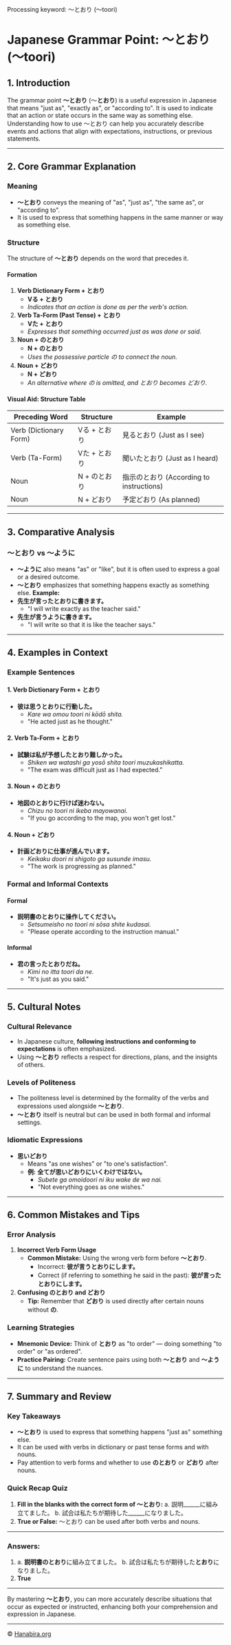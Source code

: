 Processing keyword: ～とおり (〜toori)
# Japanese Grammar Point: ～とおり (〜toori)

## 1. Introduction
The grammar point **〜とおり** (〜**とおり**) is a useful expression in Japanese that means "just as", "exactly as", or "according to". It is used to indicate that an action or state occurs in the same way as something else. Understanding how to use 〜とおり can help you accurately describe events and actions that align with expectations, instructions, or previous statements.

---
## 2. Core Grammar Explanation
### Meaning
- **〜とおり** conveys the meaning of "as", "just as", "the same as", or "according to".
- It is used to express that something happens in the same manner or way as something else.
### Structure
The structure of **〜とおり** depends on the word that precedes it.
#### Formation
1. **Verb Dictionary Form + とおり**
   - **Vる + とおり**
   - *Indicates that an action is done as per the verb's action.*
2. **Verb Ta-Form (Past Tense) + とおり**
   - **Vた + とおり**
   - *Expresses that something occurred just as was done or said.*
3. **Noun + のとおり**
   - **N + のとおり**
   - *Uses the possessive particle の to connect the noun.*
4. **Noun + どおり**
   - **N + どおり**
   - *An alternative where の is omitted, and とおり becomes どおり.*
#### Visual Aid: Structure Table
| Preceding Word         | Structure       | Example                        |
|------------------------|-----------------|--------------------------------|
| Verb (Dictionary Form) | Vる + とおり     | 見るとおり (Just as I see)       |
| Verb (Ta-Form)         | Vた + とおり     | 聞いたとおり (Just as I heard)   |
| Noun                   | N + のとおり     | 指示のとおり (According to instructions) |
| Noun                   | N + どおり       | 予定どおり (As planned)          |
---
## 3. Comparative Analysis
### 〜とおり vs 〜ように
- **〜ように** also means "as" or "like", but it is often used to express a goal or a desired outcome.
- **〜とおり** emphasizes that something happens exactly as something else.
**Example:**
- **先生が言ったとおりに書きます。**
  - "I will write exactly as the teacher said."
- **先生が言うように書きます。**
  - "I will write so that it is like the teacher says."
---
## 4. Examples in Context
### Example Sentences
#### 1. Verb Dictionary Form + とおり
- **彼は思うとおりに行動した。**
  - *Kare wa omou toori ni kōdō shita.*
  - "He acted just as he thought."
#### 2. Verb Ta-Form + とおり
- **試験は私が予想したとおり難しかった。**
  - *Shiken wa watashi ga yosō shita toori muzukashikatta.*
  - "The exam was difficult just as I had expected."
#### 3. Noun + のとおり
- **地図のとおりに行けば迷わない。**
  - *Chizu no toori ni ikeba mayowanai.*
  - "If you go according to the map, you won't get lost."
#### 4. Noun + どおり
- **計画どおりに仕事が進んでいます。**
  - *Keikaku doori ni shigoto ga susunde imasu.*
  - "The work is progressing as planned."
### Formal and Informal Contexts
#### Formal
- **説明書のとおりに操作してください。**
  - *Setsumeisho no toori ni sōsa shite kudasai.*
  - "Please operate according to the instruction manual."
#### Informal
- **君の言ったとおりだね。**
  - *Kimi no itta toori da ne.*
  - "It's just as you said."
---
## 5. Cultural Notes
### Cultural Relevance
- In Japanese culture, **following instructions and conforming to expectations** is often emphasized.
- Using **〜とおり** reflects a respect for directions, plans, and the insights of others.
### Levels of Politeness
- The politeness level is determined by the formality of the verbs and expressions used alongside **〜とおり**.
- **〜とおり** itself is neutral but can be used in both formal and informal settings.
### Idiomatic Expressions
- **思いどおり**
  - Means "as one wishes" or "to one's satisfaction".
  - **例:** **全てが思いどおりにいくわけではない。**
    - *Subete ga omoidoori ni iku wake de wa nai.*
    - "Not everything goes as one wishes."
---
## 6. Common Mistakes and Tips
### Error Analysis
1. **Incorrect Verb Form Usage**
   - **Common Mistake:** Using the wrong verb form before **〜とおり**.
     - Incorrect: **彼が言うとおりにします。**
     - Correct (if referring to something he said in the past): **彼が言ったとおりにします。**
2. **Confusing のとおり and どおり**
   - **Tip:** Remember that **どおり** is used directly after certain nouns without **の**.
### Learning Strategies
- **Mnemonic Device:** Think of **とおり** as "to order" — doing something "to order" or "as ordered".
- **Practice Pairing:** Create sentence pairs using both **〜とおり** and **〜ように** to understand the nuances.
---
## 7. Summary and Review
### Key Takeaways
- **〜とおり** is used to express that something happens "just as" something else.
- It can be used with verbs in dictionary or past tense forms and with nouns.
- Pay attention to verb forms and whether to use **のとおり** or **どおり** after nouns.
### Quick Recap Quiz
1. **Fill in the blanks with the correct form of 〜とおり:**
   a. 説明______に組み立てました。
   b. 試合は私たちが期待した______になりました。
2. **True or False:** 〜とおり can be used after both verbs and nouns.
---
### Answers:
1. a. **説明書のとおり**に組み立てました。
   b. 試合は私たちが期待した**とおり**になりました。
2. **True**
---
By mastering **〜とおり**, you can more accurately describe situations that occur as expected or instructed, enhancing both your comprehension and expression in Japanese.


---

© [Hanabira.org](https://hanabira.org)
